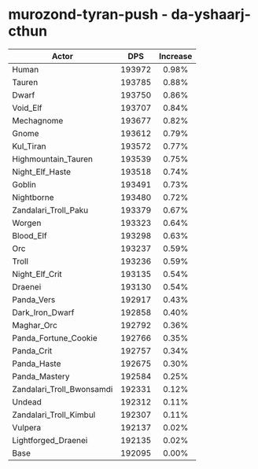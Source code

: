 # murozond-tyran-push - da-yshaarj-cthun
| Actor | DPS | Increase |
|---|:---:|:---:|
|Human|193972|0.98%|
|Tauren|193785|0.88%|
|Dwarf|193750|0.86%|
|Void_Elf|193707|0.84%|
|Mechagnome|193677|0.82%|
|Gnome|193612|0.79%|
|Kul_Tiran|193572|0.77%|
|Highmountain_Tauren|193539|0.75%|
|Night_Elf_Haste|193518|0.74%|
|Goblin|193491|0.73%|
|Nightborne|193480|0.72%|
|Zandalari_Troll_Paku|193379|0.67%|
|Worgen|193323|0.64%|
|Blood_Elf|193298|0.63%|
|Orc|193237|0.59%|
|Troll|193236|0.59%|
|Night_Elf_Crit|193135|0.54%|
|Draenei|193130|0.54%|
|Panda_Vers|192917|0.43%|
|Dark_Iron_Dwarf|192858|0.40%|
|Maghar_Orc|192792|0.36%|
|Panda_Fortune_Cookie|192766|0.35%|
|Panda_Crit|192757|0.34%|
|Panda_Haste|192675|0.30%|
|Panda_Mastery|192584|0.25%|
|Zandalari_Troll_Bwonsamdi|192331|0.12%|
|Undead|192312|0.11%|
|Zandalari_Troll_Kimbul|192307|0.11%|
|Vulpera|192137|0.02%|
|Lightforged_Draenei|192135|0.02%|
|Base|192095|0.00%|
